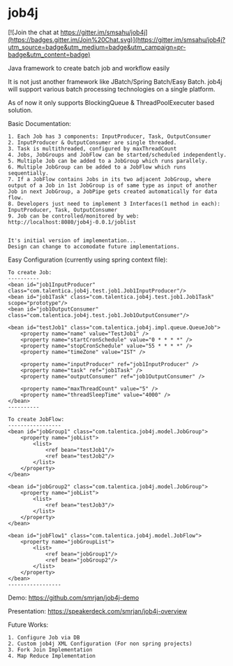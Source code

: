 job4j
=====

[![Join the chat at https://gitter.im/smsahu/job4j](https://badges.gitter.im/Join%20Chat.svg)](https://gitter.im/smsahu/job4j?utm_source=badge&utm_medium=badge&utm_campaign=pr-badge&utm_content=badge)

Java framework to create batch job and workflow easily 

It is not just another framework like JBatch/Spring Batch/Easy Batch. 
job4j will support various batch processing technologies on a single platform.

As of now it only supports BlockingQueue & ThreadPoolExecuter based solution.

Basic Documentation:

	1. Each Job has 3 components: InputProducer, Task, OutputConsumer
	2. InputProducer & OutputConsumer are single threaded.
	3. Task is multithreaded, configured by maxThreadCount
	4. Jobs, JobGroups and JobFlow can be started/scheduled independently.
	5. Multiple Job can be added to a JobGroup which runs parallely.
	6. Multiple JobGroup can be added to a JobFlow which runs sequentially.
	7. If a JobFlow contains Jobs in its two adjacent JobGroup, where output of a Job in 1st JobGroup is of same type as input of another Job in next JobGroup, a JobPipe gets created automatically for data flow.  
	8. Developers just need to implement 3 Interfaces(1 method in each): InputProducer, Task, OutputConsumer
	9. Job can be controlled/monitored by web: http://localhost:8080/job4j-0.0.1/joblist

	
	It's initial version of implementation...
	Design can change to accomodate future implementations.

Easy Configuration (currently using spring context file):

	To create Job:
	----------
    <bean id="job1InputProducer" class="com.talentica.job4j.test.job1.Job1InputProducer"/>
    <bean id="job1Task" class="com.talentica.job4j.test.job1.Job1Task" scope="prototype"/>
    <bean id="job1OutputConsumer" class="com.talentica.job4j.test.job1.Job1OutputConsumer"/> 
 	
  	<bean id="testJob1" class="com.talentica.job4j.impl.queue.QueueJob">
	  	<property name="name" value="TestJob1" />
		<property name="startCronSchedule" value="0 * * * *" />
		<property name="stopCronSchedule" value="55 * * * *" />				
		<property name="timeZone" value="IST" />
		
  		<property name="inputProducer" ref="job1InputProducer" />		
	  	<property name="task" ref="job1Task" />
		<property name="outputConsumer" ref="job1OutputConsumer" />	
		
	  	<property name="maxThreadCount" value="5" />
  		<property name="threadSleepTime" value="4000" />
	</bean>
	----------
	
	To create JobFlow:
	-----------------
	<bean id="jobGroup1" class="com.talentica.job4j.model.JobGroup">
		<property name="jobList">
			<list>
				<ref bean="testJob1"/>
				<ref bean="testJob2"/>
			</list>
		</property>
	</bean>
	
	<bean id="jobGroup2" class="com.talentica.job4j.model.JobGroup">
		<property name="jobList">
			<list>
				<ref bean="testJob3"/>
			</list>
		</property>
	</bean>
	
	<bean id="jobFlow1" class="com.talentica.job4j.model.JobFlow">
		<property name="jobGroupList">
			<list>
				<ref bean="jobGroup1"/>
				<ref bean="jobGroup2"/>
			</list>
		</property>
	</bean>
	-----------------
	
Demo:
	https://github.com/smrjan/job4j-demo
	
Presentation:
	https://speakerdeck.com/smrjan/job4j-overview
		
Future Works:

	1. Configure Job via DB
	2. Custom job4j XML Configuration (For non spring projects)
	3. Fork Join Implementation
	4. Map Reduce Implementation
